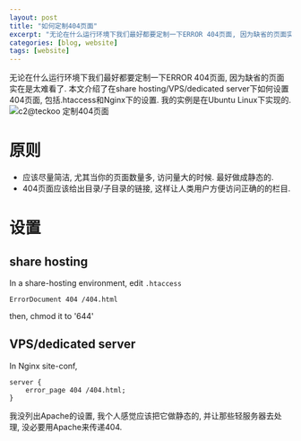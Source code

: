 ```yaml
---
layout: post
title: "如何定制404页面"
excerpt: "无论在什么运行环境下我们最好都要定制一下ERROR 404页面, 因为缺省的页面实在是太难看了. 本文介绍了在share hosting/VPS/dedicated server下如何设置404页面, 包括.htaccess和Nginx下的设置. 我的实例是在Ubuntu Linux下实现的."
categories: [blog, website]
tags: [website]
---
```


无论在什么运行环境下我们最好都要定制一下ERROR 404页面, 因为缺省的页面实在是太难看了. 本文介绍了在share hosting/VPS/dedicated server下如何设置404页面, 包括.htaccess和Nginx下的设置. 我的实例是在Ubuntu Linux下实现的.
![c2@teckoo 定制404页面](/media/content/404.png)

原则
=========
* 应该尽量简洁, 尤其当你的页面数量多, 访问量大的时候. 最好做成静态的.
* 404页面应该给出目录/子目录的链接, 这样让人类用户方便访问正确的的栏目. 

设置
=========
share hosting
---------------
In a share-hosting environment, edit `.htaccess`

    ErrorDocument 404 /404.html

then, chmod it to '644'

VPS/dedicated server
----------------------
In Nginx site-conf, 

    server {
        error_page 404 /404.html;
    }

我没列出Apache的设置, 我个人感觉应该把它做静态的, 并让那些轻服务器去处理, 没必要用Apache来传递404. 


